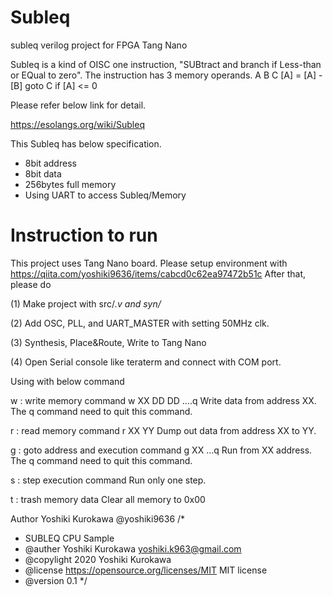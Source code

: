 # Subleq
subleq verilog project for FPGA Tang Nano

Subleq is a kind of OISC one instruction, "SUBtract and branch if Less-than or EQual to zero".
The instruction has 3 memory operands.
A B C
[A] = [A] - [B]  goto C if [A] <= 0

Please refer below link for detail.

https://esolangs.org/wiki/Subleq

This Subleq has below specification.
- 8bit address
- 8bit data
- 256bytes full memory
- Using UART to access Subleq/Memory

# Instruction to run

This project uses Tang Nano board. Please setup environment with 
https://qiita.com/yoshiki9636/items/cabcd0c62ea97472b51c
After that, please do

(1) Make project with src/*.v and  syn/*

(2) Add OSC, PLL, and UART_MASTER with setting 50MHz clk.

(3) Synthesis, Place&Route, Write to Tang Nano

(4) Open Serial console like teraterm and connect with COM port.

Using with below command

w : write memory command   w XX DD DD ….q   Write data from address XX. The q command need to quit this command.

r : read memory command   r XX YY    Dump out data from address XX to YY.

g : goto address and execution command   g XX …q   Run from XX address. The q command need to quit this command.

s : step execution command   Run only one step.

t : trash memory data   Clear all memory to 0x00


Author Yoshiki Kurokawa @yoshiki9636
/*
 * SUBLEQ CPU Sample
 * @auther		Yoshiki Kurokawa <yoshiki.k963@gmail.com>
 * @copylight	2020 Yoshiki Kurokawa
 * @license		https://opensource.org/licenses/MIT     MIT license
 * @version		0.1
 */
